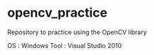# opencv_practice

Repository to practice using the OpenCV library

OS : Windows
Tool : Visual Studio 2010